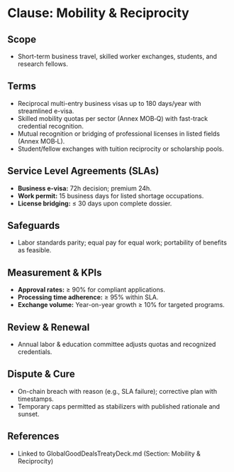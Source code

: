 # Clause: Mobility & Reciprocity

## Scope
- Short-term business travel, skilled worker exchanges, students, and research fellows.

## Terms
- Reciprocal multi-entry business visas up to 180 days/year with streamlined e-visa.
- Skilled mobility quotas per sector (Annex MOB‑Q) with fast-track credential recognition.
- Mutual recognition or bridging of professional licenses in listed fields (Annex MOB‑L).
- Student/fellow exchanges with tuition reciprocity or scholarship pools.

## Service Level Agreements (SLAs)
- **Business e-visa:** 72h decision; premium 24h.
- **Work permit:** 15 business days for listed shortage occupations.
- **License bridging:** ≤ 30 days upon complete dossier.

## Safeguards
- Labor standards parity; equal pay for equal work; portability of benefits as feasible.

## Measurement & KPIs
- **Approval rates:** ≥ 90% for compliant applications.
- **Processing time adherence:** ≥ 95% within SLA.
- **Exchange volume:** Year-on-year growth ≥ 10% for targeted programs.

## Review & Renewal
- Annual labor & education committee adjusts quotas and recognized credentials.

## Dispute & Cure
- On-chain breach with reason (e.g., SLA failure); corrective plan with timestamps.
- Temporary caps permitted as stabilizers with published rationale and sunset.

## References
- Linked to GlobalGoodDealsTreatyDeck.md (Section: Mobility & Reciprocity)
